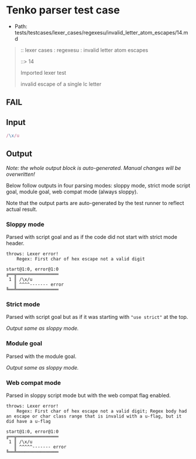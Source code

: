 # Tenko parser test case

- Path: tests/testcases/lexer_cases/regexesu/invalid_letter_atom_escapes/14.md

> :: lexer cases : regexesu : invalid letter atom escapes
>
> ::> 14
>
> Imported lexer test
>
> invalid escape of a single lc letter

## FAIL

## Input

`````js
/\x/u
`````

## Output

_Note: the whole output block is auto-generated. Manual changes will be overwritten!_

Below follow outputs in four parsing modes: sloppy mode, strict mode script goal, module goal, web compat mode (always sloppy).

Note that the output parts are auto-generated by the test runner to reflect actual result.

### Sloppy mode

Parsed with script goal and as if the code did not start with strict mode header.

`````
throws: Lexer error!
    Regex: First char of hex escape not a valid digit

start@1:0, error@1:0
╔══╦════════════════
 1 ║ /\x/u
   ║ ^^^^------- error
╚══╩════════════════

`````

### Strict mode

Parsed with script goal but as if it was starting with `"use strict"` at the top.

_Output same as sloppy mode._

### Module goal

Parsed with the module goal.

_Output same as sloppy mode._

### Web compat mode

Parsed in sloppy script mode but with the web compat flag enabled.

`````
throws: Lexer error!
    Regex: First char of hex escape not a valid digit; Regex body had an escape or char class range that is invalid with a u-flag, but it did have a u-flag

start@1:0, error@1:0
╔══╦════════════════
 1 ║ /\x/u
   ║ ^^^^^------- error
╚══╩════════════════

`````

